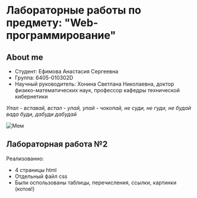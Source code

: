 # Лабораторные работы по предмету: "Web-программирование"
## About me
- Студент: Ефимова Анастасия Сергеевна
- Группа: 6405-010302D
- Научный руководитель: Хонина Светлана Николаевна, доктор физико-математических наук, профессор кафедры технической кибернетики

 _Упал - вставай, встал - упай, упай - чокопай, не суди, не гуди, не будай вада буди, дабуди дабудай_ 

![Мем](https://github.com/user-attachments/assets/d2c459cc-3a6c-4152-831d-38c728ab8adc)

## Лабораторная работа №2
Реализованно:
- 4 страницы html
- Отдельный файл css
- Были оспользованы таблицы, перечисления, ссылки, картинки (котов!)
